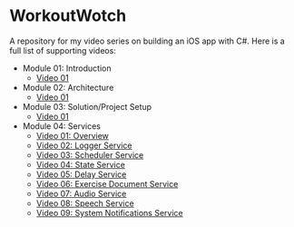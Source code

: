 WorkoutWotch
============

A repository for my video series on building an iOS app with C#. Here is a full list of supporting videos:

* Module 01: Introduction
  * [Video 01](https://www.youtube.com/watch?v=rpiVOiKdqog)
* Module 02: Architecture
  * [Video 01](https://www.youtube.com/watch?v=kSADWnL1HxU)
* Module 03: Solution/Project Setup
  * [Video 01](https://www.youtube.com/watch?v=GQT6L2WpfEc)
* Module 04: Services
  * [Video 01: Overview](https://www.youtube.com/watch?v=OvbpqFHJRXc)
  * [Video 02: Logger Service](https://www.youtube.com/watch?v=0Kgp4GigOPE)
  * [Video 03: Scheduler Service](https://www.youtube.com/watch?v=5l5xXzYWsSI)
  * [Video 04: State Service](https://www.youtube.com/watch?v=6bEvIoE_rm8)
  * [Video 05: Delay Service](https://www.youtube.com/watch?v=Ex7ouQIgDWM)
  * [Video 06: Exercise Document Service](https://www.youtube.com/watch?v=AZ8uzF6at74)
  * [Video 07: Audio Service](https://www.youtube.com/watch?v=wT06GvzoGFs)
  * [Video 08: Speech Service](https://www.youtube.com/watch?v=WvW6ZbjWuOk)
  * [Video 09: System Notifications Service](https://www.youtube.com/watch?v=bvhujyDH0VE)